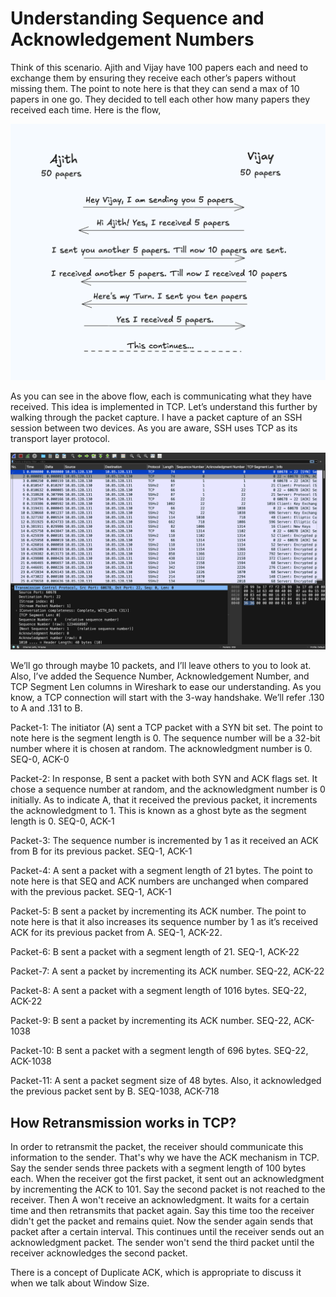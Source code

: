 # Understanding Sequence and Acknowledgement Numbers

Think of this scenario. Ajith and Vijay have 100 papers each and need to exchange them by ensuring they receive each other’s papers without missing them. The point to note here is that they can send a max of 10 papers in one go. They decided to tell each other how many papers they received each time. Here is the flow,

![TCP Seq Ack](./assets/TCP-Seq-Ack-Example.png)

As you can see in the above flow, each is communicating what they have received. This idea is implemented in TCP. Let’s understand this further by walking through the packet capture. I have a packet capture of an SSH session between two devices. As you are aware, SSH uses TCP as its transport layer protocol.

![SSH Packet Capture](./assets/ssh-packet-capture.png)

We’ll go through maybe 10 packets, and I’ll leave others to you to look at. Also, I’ve added the Sequence Number, Acknowledgement Number, and TCP Segment Len columns in Wireshark to ease our understanding. As you know, a TCP connection will start with the 3-way handshake. We’ll refer .130 to A and .131 to B.

Packet-1: The initiator (A) sent a TCP packet with a SYN bit set. The point to note here is the segment length is 0. The sequence number will be a 32-bit number where it is chosen at random. The acknowledgment number is 0. SEQ-0, ACK-0

Packet-2: In response, B sent a packet with both SYN and ACK flags set. It chose a sequence number at random, and the acknowledgment number is 0 initially. As to indicate A, that it received the previous packet, it increments the acknowledgment to 1. This is known as a ghost byte as the segment length is 0. SEQ-0, ACK-1

Packet-3: The sequence number is incremented by 1 as it received an ACK from B for its previous packet. SEQ-1, ACK-1

Packet-4: A sent a packet with a segment length of 21 bytes. The point to note here is that SEQ and ACK numbers are unchanged when compared with the previous packet. SEQ-1, ACK-1

Packet-5: B sent a packet by incrementing its ACK number. The point to note here is that it also increases its sequence number by 1 as it’s received ACK for its previous packet from A. SEQ-1, ACK-22.

Packet-6: B sent a packet with a segment length of 21. SEQ-1, ACK-22

Packet-7: A sent a packet by incrementing its ACK number. SEQ-22, ACK-22

Packet-8: A sent a packet with a segment length of 1016 bytes. SEQ-22, ACK-22

Packet-9: B sent a packet by incrementing its ACK number. SEQ-22, ACK-1038

Packet-10: B sent a packet with a segment length of 696 bytes. SEQ-22, ACK-1038

Packet-11: A sent a packet segment size of 48 bytes. Also, it acknowledged the previous packet sent by B. SEQ-1038, ACK-718

## How Retransmission works in TCP?

In order to retransmit the packet, the receiver should communicate this information to the sender. That's why we have the ACK mechanism in TCP. Say the sender sends three packets with a segment length of 100 bytes each. When the receiver got the first packet, it sent out an acknowledgment by incrementing the ACK to 101. Say the second packet is not reached to the receiver. Then A won't receive an acknowledgment. It waits for a certain time and then retransmits that packet again. Say this time too the receiver didn't get the packet and remains quiet. Now the sender again sends that packet after a certain interval. This continues until the receiver sends out an acknowledgment packet. The sender won't send the third packet until the receiver acknowledges the second packet.

There is a concept of Duplicate ACK, which is appropriate to discuss it when we talk about Window Size.

